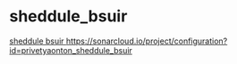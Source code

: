 # sheddule_bsuir
[sheddule bsuir
](https://sonarcloud.io/project/configuration?id=privetyaonton_sheddule_bsuir)https://sonarcloud.io/project/configuration?id=privetyaonton_sheddule_bsuir
